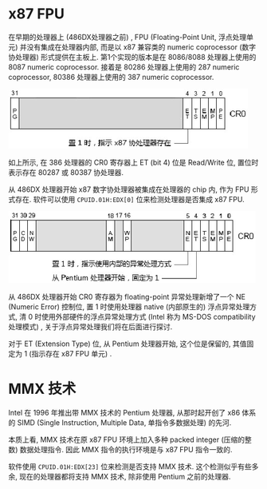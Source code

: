 
# x87 FPU

在早期的处理器上 (486DX处理器之前) ​, FPU (Floating-Point Unit, 浮点处理单元) 并没有集成在处理器内部, 而是以 x87 兼容类的 numeric coprocessor (数字协处理器) 形式提供在主板上. 第1个实现的版本是在 8086/8088 处理器上使用的 8087 numeric coprocessor. 接着是 80286 处理器上使用的 287 numeric coprocessor, 80386 处理器上使用的 387 numeric coprocessor.

![2024-09-03-09-57-16.png](./images/2024-09-03-09-57-16.png)

如上所示, 在 386 处理器的 CR0 寄存器上 ET (bit 4) 位是 Read/Write 位, 置位时表示存在 80287 或 80387 协处理器.

从 486DX 处理器开始 x87 数字协处理器被集成在处理器的 chip 内, 作为 FPU 形式存在. 软件可以使用 `CPUID.01H:EDX[0]` 位来检测处理器是否集成 x87 FPU.

![2024-09-03-09-57-25.png](./images/2024-09-03-09-57-25.png)

从 486DX 处理器开始 CR0 寄存器为 floating-point 异常处理新增了一个 NE (Numeric Error) 控制位, 置 1 时使用处理器 native (内部原生的) 浮点异常处理方式, 清 0 时使用外部硬件的浮点异常处理方式 (Intel 称为 MS-DOS compatibility 处理模式) ​, 关于浮点异常处理我们将在后面进行探讨.

对于 ET (Extension Type) 位, 从 Pentium 处理器开始, 这个位是保留的, 其值固定为 1 (指示存在 x87 FPU 单元) ​.

# MMX 技术

Intel 在 1996 年推出带 MMX 技术的 Pentium 处理器, 从那时起开创了 x86 体系的 SIMD (Single Instruction, Multiple Data, 单指令多数据处理) 的先河.

本质上看, MMX 技术在原 x87 FPU 环境上加入多种 packed integer (压缩的整数) 数据处理指令. 因此 MMX 指令的执行环境是与 x87 FPU 指令一致的.

软件使用 `CPUID.01H:EDX[23]` 位来检测是否支持 MMX 技术. 这个检测似乎有些多余, 现在的处理器都将支持 MMX 技术, 除非使用 Pentium 之前的处理器.
